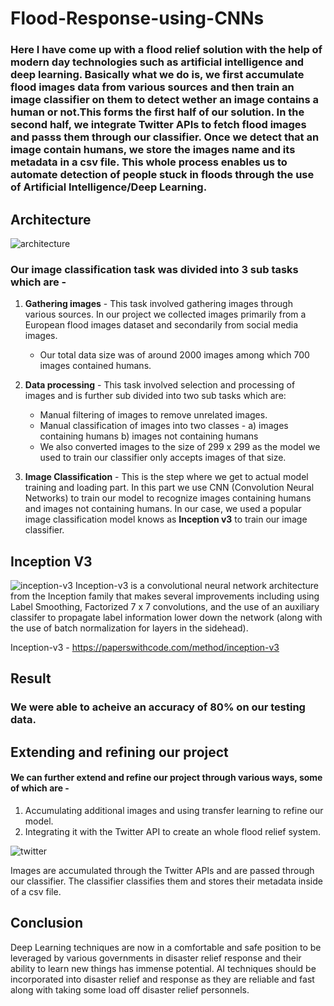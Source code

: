 # Flood-Response-using-CNNs

### Here I have come up with a **flood relief** solution with the help of modern day technologies such as **artificial intelligence** and **deep learning**. Basically what we do is, we first accumulate flood images data from various sources and then train an image classifier on them to detect wether an image contains a human or not.This forms the first half of our solution. In the second half, we integrate Twitter APIs to fetch flood images and passs them through our classifier. Once we detect that an image contain humans, we store the images name and its metadata in a csv file. This whole process enables us to automate detection of people stuck in floods through the use of Artificial Intelligence/Deep Learning.

## Architecture

![architecture](https://github.com/jyotirmaypaliwal/Flood-Detection-using-CNNs/blob/main/architecture.png)

### Our image classification task was divided into 3 sub tasks which are - 

1. **Gathering images** - This task involved gathering images through various sources. In our project we collected images primarily from a European flood images dataset and secondarily from social media images.                
     * Our total data size was of around 2000 images among which 700 images contained humans.

2. **Data processing** - This task involved selection and processing of images and is further sub divided into two sub tasks which are:
    * Manual filtering of images to remove unrelated images.
    * Manual classification of images into two classes - 
      a) images containing humans
      b) images not containing humans
    * We also converted images to the size of 299 x 299 as the model we used to train our classifier only accepts images of that size. 
      
 3. **Image Classification** - This is the step where we get to actual model training and loading part. In this part we use CNN (Convolution Neural Networks) to train our model to recognize images containing humans and images not containing humans. In our case, we used a popular image classification model knows as **Inception v3** to train our image classifier. 

## Inception V3

![inception-v3](https://user-images.githubusercontent.com/27720480/136644979-7acad130-2bd9-4a28-a5bd-94026f4fd4e2.jpg)
Inception-v3 is a convolutional neural network architecture from the Inception family that makes several improvements including using Label Smoothing, Factorized 7 x 7 convolutions, and the use of an auxiliary classifer to propagate label information lower down the network (along with the use of batch normalization for layers in the sidehead).


Inception-v3 - https://paperswithcode.com/method/inception-v3


## Result
### We were able to acheive an accuracy of 80% on our testing data.

## Extending and refining our project
#### We can further extend and refine our project through various ways, some of which are - 
1. Accumulating additional images and using transfer learning to refine our model.
2. Integrating it with the Twitter API to create an whole flood relief system.


![twitter](https://github.com/jyotirmaypaliwal/Flood-Detection-using-CNNs/blob/main/Blank%20diagram.png)

Images are accumulated through the Twitter APIs and are passed through our classifier. The classifier classifies them and stores their metadata inside of a csv file. 

## Conclusion
Deep Learning techniques are now in a comfortable and safe position to be leveraged by various governments in disaster relief response and their ability to learn new things has immense potential. AI techniques should be incorporated into disaster relief and response as they are reliable and fast along with taking some load off disaster relief personnels.
